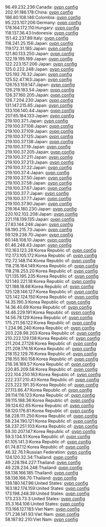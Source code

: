 96.49.232.236:Canada: [ovpn config](vpn/96_49_232_236.ovpn)  
202.91.186.178:China: [ovpn config](vpn/202_91_186_178.ovpn)  
186.80.108.146:Colombia: [ovpn config](vpn/186_80_108_146.ovpn)  
95.223.107.206:Germany: [ovpn config](vpn/95_223_107_206.ovpn)  
178.164.172.110:Hungary: [ovpn config](vpn/178_164_172_110.ovpn)  
118.137.36.43:Indonesia: [ovpn config](vpn/118_137_36_43.ovpn)  
151.42.237.89:Italy: [ovpn config](vpn/151_42_237_89.ovpn)  
118.241.25.156:Japan: [ovpn config](vpn/118_241_25_156.ovpn)  
119.172.31.185:Japan: [ovpn config](vpn/119_172_31_185.ovpn)  
121.80.133.250:Japan: [ovpn config](vpn/121_80_133_250.ovpn)  
122.19.195.189:Japan: [ovpn config](vpn/122_19_195_189.ovpn)  
122.223.157.206:Japan: [ovpn config](vpn/122_223_157_206.ovpn)  
125.0.222.248:Japan: [ovpn config](vpn/125_0_222_248.ovpn)  
125.192.76.32:Japan: [ovpn config](vpn/125_192_76_32.ovpn)  
125.52.47.163:Japan: [ovpn config](vpn/125_52_47_163.ovpn)  
126.153.159.147:Japan: [ovpn config](vpn/126_153_159_147.ovpn)  
126.219.183.54:Japan: [ovpn config](vpn/126_219_183_54.ovpn)  
126.37.160.205:Japan: [ovpn config](vpn/126_37_160_205.ovpn)  
126.7.204.230:Japan: [ovpn config](vpn/126_7_204_230.ovpn)  
131.147.215.65:Japan: [ovpn config](vpn/131_147_215_65.ovpn)  
133.106.140.44:Japan: [ovpn config](vpn/133_106_140_44.ovpn)  
207.65.184.133:Japan: [ovpn config](vpn/207_65_184_133.ovpn)  
219.100.37.1:Japan: [ovpn config](vpn/219_100_37_1.ovpn)  
219.100.37.108:Japan: [ovpn config](vpn/219_100_37_108.ovpn)  
219.100.37.109:Japan: [ovpn config](vpn/219_100_37_109.ovpn)  
219.100.37.125:Japan: [ovpn config](vpn/219_100_37_125.ovpn)  
219.100.37.138:Japan: [ovpn config](vpn/219_100_37_138.ovpn)  
219.100.37.19:Japan: [ovpn config](vpn/219_100_37_19.ovpn)  
219.100.37.205:Japan: [ovpn config](vpn/219_100_37_205.ovpn)  
219.100.37.211:Japan: [ovpn config](vpn/219_100_37_211.ovpn)  
219.100.37.213:Japan: [ovpn config](vpn/219_100_37_213.ovpn)  
219.100.37.22:Japan: [ovpn config](vpn/219_100_37_22.ovpn)  
219.100.37.4:Japan: [ovpn config](vpn/219_100_37_4.ovpn)  
219.100.37.50:Japan: [ovpn config](vpn/219_100_37_50.ovpn)  
219.100.37.58:Japan: [ovpn config](vpn/219_100_37_58.ovpn)  
219.100.37.67:Japan: [ovpn config](vpn/219_100_37_67.ovpn)  
219.100.37.7:Japan: [ovpn config](vpn/219_100_37_7.ovpn)  
219.100.37.77:Japan: [ovpn config](vpn/219_100_37_77.ovpn)  
219.100.37.90:Japan: [ovpn config](vpn/219_100_37_90.ovpn)  
219.164.180.230:Japan: [ovpn config](vpn/219_164_180_230.ovpn)  
220.102.102.208:Japan: [ovpn config](vpn/220_102_102_208.ovpn)  
221.118.139.135:Japan: [ovpn config](vpn/221_118_139_135.ovpn)  
27.83.144.248:Japan: [ovpn config](vpn/27_83_144_248.ovpn)  
58.190.215.73:Japan: [ovpn config](vpn/58_190_215_73.ovpn)  
59.129.238.70:Japan: [ovpn config](vpn/59_129_238_70.ovpn)  
60.148.108.10:Japan: [ovpn config](vpn/60_148_108_10.ovpn)  
61.46.248.43:Japan: [ovpn config](vpn/61_46_248_43.ovpn)  
112.163.123.28:Korea Republic of: [ovpn config](vpn/112_163_123_28.ovpn)  
112.173.105.172:Korea Republic of: [ovpn config](vpn/112_173_105_172.ovpn)  
112.72.148.114:Korea Republic of: [ovpn config](vpn/112_72_148_114.ovpn)  
118.218.164.149:Korea Republic of: [ovpn config](vpn/118_218_164_149.ovpn)  
118.218.253.20:Korea Republic of: [ovpn config](vpn/118_218_253_20.ovpn)  
121.135.195.235:Korea Republic of: [ovpn config](vpn/121_135_195_235.ovpn)  
121.140.221.18:Korea Republic of: [ovpn config](vpn/121_140_221_18.ovpn)  
121.188.18.68:Korea Republic of: [ovpn config](vpn/121_188_18_68.ovpn)  
125.128.146.127:Korea Republic of: [ovpn config](vpn/125_128_146_127.ovpn)  
125.142.124.150:Korea Republic of: [ovpn config](vpn/125_142_124_150.ovpn)  
14.35.190.3:Korea Republic of: [ovpn config](vpn/14_35_190_3.ovpn)  
14.36.40.69:Korea Republic of: [ovpn config](vpn/14_36_40_69.ovpn)  
14.46.229.191:Korea Republic of: [ovpn config](vpn/14_46_229_191.ovpn)  
14.56.78.129:Korea Republic of: [ovpn config](vpn/14_56_78_129.ovpn)  
175.211.56.122:Korea Republic of: [ovpn config](vpn/175_211_56_122.ovpn)  
1.234.96.240:Korea Republic of: [ovpn config](vpn/1_234_96_240.ovpn)  
203.228.99.203:Korea Republic of: [ovpn config](vpn/203_228_99_203.ovpn)  
210.222.129.138:Korea Republic of: [ovpn config](vpn/210_222_129_138.ovpn)  
211.204.27.128:Korea Republic of: [ovpn config](vpn/211_204_27_128.ovpn)  
211.208.176.18:Korea Republic of: [ovpn config](vpn/211_208_176_18.ovpn)  
218.152.129.76:Korea Republic of: [ovpn config](vpn/218_152_129_76.ovpn)  
218.155.160.158:Korea Republic of: [ovpn config](vpn/218_155_160_158.ovpn)  
218.38.169.57:Korea Republic of: [ovpn config](vpn/218_38_169_57.ovpn)  
220.85.209.58:Korea Republic of: [ovpn config](vpn/220_85_209_58.ovpn)  
222.104.250.163:Korea Republic of: [ovpn config](vpn/222_104_250_163.ovpn)  
222.237.210.43:Korea Republic of: [ovpn config](vpn/222_237_210_43.ovpn)  
223.222.191.35:Korea Republic of: [ovpn config](vpn/223_222_191_35.ovpn)  
27.113.86.47:Korea Republic of: [ovpn config](vpn/27_113_86_47.ovpn)  
39.114.116.123:Korea Republic of: [ovpn config](vpn/39_114_116_123.ovpn)  
39.115.188.36:Korea Republic of: [ovpn config](vpn/39_115_188_36.ovpn)  
39.124.62.65:Korea Republic of: [ovpn config](vpn/39_124_62_65.ovpn)  
58.120.176.81:Korea Republic of: [ovpn config](vpn/58_120_176_81.ovpn)  
58.228.111.250:Korea Republic of: [ovpn config](vpn/58_228_111_250.ovpn)  
58.234.190.121:Korea Republic of: [ovpn config](vpn/58_234_190_121.ovpn)  
58.237.251.103:Korea Republic of: [ovpn config](vpn/58_237_251_103.ovpn)  
59.30.207.147:Korea Republic of: [ovpn config](vpn/59_30_207_147.ovpn)  
59.3.134.51:Korea Republic of: [ovpn config](vpn/59_3_134_51.ovpn)  
61.105.141.3:Korea Republic of: [ovpn config](vpn/61_105_141_3.ovpn)  
61.74.87.12:Korea Republic of: [ovpn config](vpn/61_74_87_12.ovpn)  
46.32.76.1:Russian Federation: [ovpn config](vpn/46_32_76_1.ovpn)  
124.120.32.34:Thailand: [ovpn config](vpn/124_120_32_34.ovpn)  
49.228.194.227:Thailand: [ovpn config](vpn/49_228_194_227.ovpn)  
49.228.234.248:Thailand: [ovpn config](vpn/49_228_234_248.ovpn)  
58.136.166.185:Thailand: [ovpn config](vpn/58_136_166_185.ovpn)  
58.136.166.70:Thailand: [ovpn config](vpn/58_136_166_70.ovpn)  
139.180.147.96:United States: [ovpn config](vpn/139_180_147_96.ovpn)  
163.182.174.159:United States: [ovpn config](vpn/163_182_174_159.ovpn)  
173.198.248.39:United States: [ovpn config](vpn/173_198_248_39.ovpn)  
173.233.73.3:United States: [ovpn config](vpn/173_233_73_3.ovpn)  
35.3.164.106:United States: [ovpn config](vpn/35_3_164_106.ovpn)  
113.166.127.183:Viet Nam: [ovpn config](vpn/113_166_127_183.ovpn)  
171.236.141.93:Viet Nam: [ovpn config](vpn/171_236_141_93.ovpn)  
58.187.92.210:Viet Nam: [ovpn config](vpn/58_187_92_210.ovpn)  
